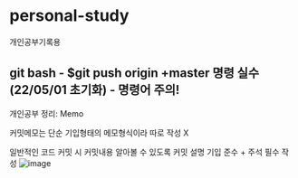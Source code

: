 # personal-study
개인공부기록용

## git bash - $git push origin +master 명령 실수(22/05/01 초기화) - 명령어 주의!
개인공부 정리: Memo 

커밋메모는 단순 기입형태의 메모형식이라 따로 작성 X 

일반적인 코드 커밋 시 커밋내용 알아볼 수 있도록 커밋 설명 기입 준수  + 주석 필수 작성 
![image](https://user-images.githubusercontent.com/97571604/193751171-263ae6bc-f61b-45ee-ae5a-16ed112f5a5c.png)
